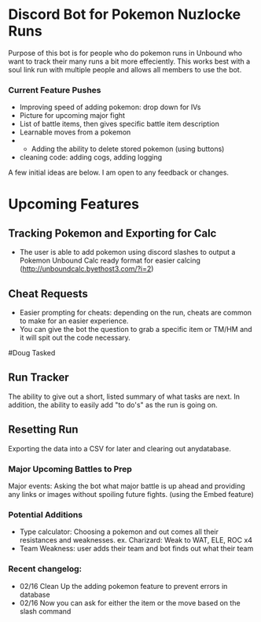 # Discord Bot for Pokemon Nuzlocke Runs

Purpose of this bot is for people who do pokemon runs in Unbound who want to track their many runs a bit more effeciently. This works best with a soul link run with multiple people and allows all members to use the bot. 

### Current Feature Pushes
- Improving speed of adding pokemon: drop down for IVs
- Picture for upcoming major fight
- List of battle items, then gives specific battle item description
- Learnable moves from a pokemon
- - Adding the ability to delete stored pokemon (using buttons)
- cleaning code: adding cogs, adding logging

A few initial ideas are below. I am open to any feedback or changes.

# Upcoming Features
## Tracking Pokemon and Exporting for Calc
- The user is able to add pokemon using discord slashes to output a Pokemon Unbound Calc ready format for easier calcing (http://unboundcalc.byethost3.com/?i=2)

## Cheat Requests
- Easier prompting for cheats: depending on the run, cheats are common to make for an easier experience. 
- You can give the bot the question to grab a specific item or TM/HM and it will spit out the code necessary.

#Doug Tasked
## Run Tracker
  The ability to give out a short, listed summary of what tasks are next. 
  In addition, the ability to easily add "to do's" as the run is going on.

## Resetting Run
Exporting the data into a CSV for later and clearing out anydatabase. 


### Major Upcoming Battles to Prep
Major events: Asking the bot what major battle is up ahead and providing any links or images without spoiling future fights. (using the Embed feature) 

### Potential Additions 

- Type calculator: Choosing a pokemon and out comes all their resistances and weaknesses. ex. Charizard: Weak to WAT, ELE, ROC x4
- Team Weakness: user adds their team and bot finds out what their team 

### Recent changelog:
- 02/16 Clean Up the adding pokemon feature to prevent errors in database
- 02/16 Now you can ask for either the item or the move based on the slash command 